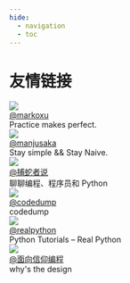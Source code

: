 ```yaml
---
hide:
  - navigation
  - toc
---
```


# 友情链接

<div class="user-list user-list-center">
	<div class="user">
		<a href="https://www.markoxu.com/" target="_blank">
			<div class="avatar-wrapper">
				<img src="https://avatars.githubusercontent.com/u/32772632?v=4"/>
			</div>
			<div class="name">@markoxu</div>
		</a>
		<div class="description">Practice makes perfect.</div>
	</div>
	<div class="user">
		<a href="https://manjusaka.itscoder.com/" target="_blank">
			<div class="avatar-wrapper">
				<img src="https://avatars.githubusercontent.com/u/7054676?v=4"/>
			</div>
			<div class="name">@manjusaka</div>
		</a>
		<div class="description">Stay simple && Stay Naive.</div>
	</div>
	<div class="user">
		<a href="https://pythonhunter.org/" target="_blank">
			<div class="avatar-wrapper">
				<img src="https://i.typlog.com/pythonhunter/8444779951_186779.png?x-oss-process=style/ss"/>
			</div>
			<div class="name">@捕蛇者说</div>
		</a>
		<div class="description">聊聊编程、程序员和 Python</div>
	</div>
	<div class="user">
		<a href="https://www.codedump.info/" target="_blank">
			<div class="avatar-wrapper">
				<img src="https://avatars.githubusercontent.com/u/1998569?v=4"/>
			</div>
			<div class="name">@codedump</div>
		</a>
		<div class="description">codedump</div>
	</div>
	<div class="user">
		<a href="https://realpython.com/" target="_blank">
			<div class="avatar-wrapper">
				<img src="https://cdn.realpython.com/static/favicon.68cbf4197b0c.png"/>
			</div>
			<div class="name">@realpython</div>
		</a>
		<div class="description">Python Tutorials – Real Python</div>
	</div>
	<div class="user">
		<a href="https://draven.co/" target="_blank">
			<div class="avatar-wrapper">
				<img src="https://draven.co/favicon.ico"/>
			</div>
			<div class="name">@面向信仰编程</div>
		</a>
		<div class="description">why's the design</div>
	</div>
</div>
